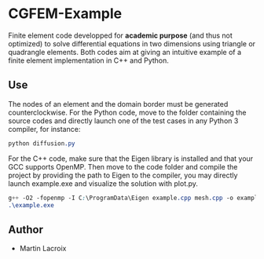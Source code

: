 # CGFEM-Example

Finite element code developped for **academic purpose** (and thus not optimized) to solve differential equations in two dimensions using triangle or quadrangle elements. Both codes aim at giving an intuitive example of a finite element implementation in C++ and Python.

## Use

The nodes of an element and the domain border must be generated counterclockwise. For the Python code, move to the folder containing the source codes and directly launch one of the test cases in any Python 3 compiler, for instance:
```css
python diffusion.py
```
For the C++ code, make sure that the Eigen library is installed and that your GCC supports OpenMP. Then move to the code folder and compile the project by providing the path to Eigen to the compiler, you may directly launch example.exe and visualize the solution with plot.py.
```css
g++ -O2 -fopenmp -I C:\ProgramData\Eigen example.cpp mesh.cpp -o example.exe
.\example.exe
```

## Author

* Martin Lacroix
